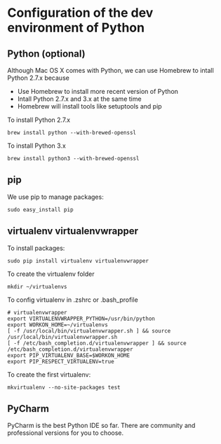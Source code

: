 # Configuration of the dev environment of Python

## Python (optional)
Although Mac OS X comes with Python, we can use Homebrew to intall Python 2.7.x because

* Use Homebrew to install more recent version of Python
* Intall Python 2.7.x and 3.x at the same time
* Homebrew will install tools like setuptools and pip

To install Python 2.7.x

    brew install python --with-brewed-openssl

To install Python 3.x

    brew install python3 --with-brewed-openssl

## pip

We use pip to manage packages:

    sudo easy_install pip

## virtualenv virtualenvwrapper

To install packages: 

    sudo pip install virtualenv virtualenvwrapper

To create the virtualenv folder

    mkdir ~/virtualenvs

To config virtualenv in .zshrc or .bash_profile

    # virtualenvwrapper
    export VIRTUALENVWRAPPER_PYTHON=/usr/bin/python
    export WORKON_HOME=~/virtualenvs
    [ -f /usr/local/bin/virtualenvwrapper.sh ] && source /usr/local/bin/virtualenvwrapper.sh
    [ -f /etc/bash_completion.d/virtualenvwrapper ] && source /etc/bash_completion.d/virtualenvwrapper
    export PIP_VIRTUALENV_BASE=$WORKON_HOME
    export PIP_RESPECT_VIRTUALENV=true


To create the first virtualenv:

    mkvirtualenv --no-site-packages test

## PyCharm

PyCharm is the best Python IDE so far. There are community and professional versions for you to choose.


